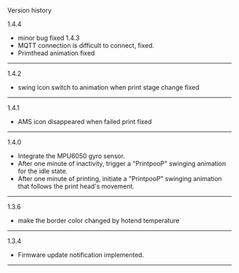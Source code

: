 Version history

1.4.4
- minor bug fixed
1.4.3
- MQTT connection is difficult to connect, fixed.
- Primthead animation fixed
---
1.4.2
- swing icon switch to animation when print stage change fixed
---
1.4.1
- AMS icon disappeared when failed print fixed
---
1.4.0
- Integrate the MPU6050 gyro sensor.
- After one minute of inactivity, trigger a "PrintpooP" swinging animation for the idle state.
- After one minute of printing, initiate a "PrintpooP" swinging animation that follows the print head's movement.
---
1.3.6
- make the border color changed by hotend temperature
---
1.3.4
- Firmware update notification implemented.
---
